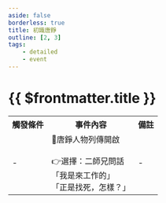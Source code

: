 ```yaml
---
aside: false
borderless: true
title: 初識唐錚
outline: [2, 3]
tags:
    - detailed
    - event
---
```


# {{ $frontmatter.title }}

<Table class="timeline-table">
    <tr class="timeline-header">
        <th>觸發條件</th>
        <th>事件內容</th>
        <th>備註</th>
    </tr>
	<tr>
		<td>-</td>
		<td>
			📖唐錚人物列傳開啟<br>
			<br>
			👉選擇：二師兄問話 <br>
			<span title="唐錚+1、心相-12、貢獻+10">「我是來工作的」</span> <br>
			<span title="生死簿4「毒死」">「正是找死，怎樣？」</span>  <br>
		</td>
		<td>-</td>
	</tr>
</table>
